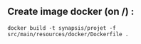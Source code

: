 ## Create image docker (on /) :
    docker build -t synapsis/projet -f src/main/resources/docker/Dockerfile .